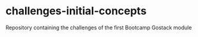 # challenges-initial-concepts
Repository containing the challenges of the first Bootcamp Gostack module
